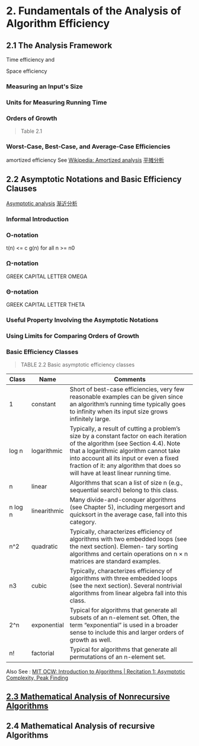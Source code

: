 # 2. Fundamentals of the Analysis of Algorithm Efficiency


## 2.1 The Analysis Framework

Time efficiency and

Space efficiency

### Measuring an Input's Size


### Units for Measuring Running Time


### Orders of Growth

> Table 2.1


### Worst-Case, Best-Case, and Average-Case Efficiencies


amortized efficiency See [Wikipedia: Amortized analysis](https://en.wikipedia.org/wiki/Amortized_analysis) [平摊分析](https://zh.wikipedia.org/wiki/平摊分析)


## 2.2 Asymptotic Notations and Basic Efficiency Clauses

[Asymptotic analysis](https://en.wikipedia.org/wiki/Asymptotic_analysis) [渐近分析](https://zh.wikipedia.org/wiki/渐近分析)

### Informal Introduction


### O-notation

t(n) <= c g(n) for all n >= n0

### Ω-notation

GREEK CAPITAL LETTER OMEGA

### Θ-notation

GREEK CAPITAL LETTER THETA

### Useful Property Involving the Asymptotic Notations

### Using Limits for Comparing Orders of Growth

### Basic Efficiency Classes

> TABLE 2.2 Basic asymptotic efficiency classes

Class | Name | Comments
--|--|--
1 | constant | Short of best-case efficiencies, very few reasonable examples can be given since an algorithm’s running time typically goes to infinity when its input size grows infinitely large.
log n | logarithmic | Typically, a result of cutting a problem’s size by a constant factor on each iteration of the algorithm (see Section 4.4). Note that a logarithmic algorithm cannot take into account all its input or even a fixed fraction of it: any algorithm that does so will have at least linear running time.
n| linear | Algorithms that scan a list of size n (e.g., sequential search) belong to this class.
n log n|linearithmic|Many divide-and-conquer algorithms (see Chapter 5), including mergesort and quicksort in the average case, fall into this category.
n^2|quadratic|Typically, characterizes efficiency of algorithms with two embedded loops (see the next section). Elemen- tary sorting algorithms and certain operations on n × n matrices are standard examples.
n3|cubic|Typically, characterizes efficiency of algorithms with three embedded loops (see the next section). Several nontrivial algorithms from linear algebra fall into this class.
2^n|exponential|Typical for algorithms that generate all subsets of an n-element set. Often, the term “exponential” is used in a broader sense to include this and larger orders of growth as well.
n!|factorial|Typical for algorithms that generate all permutations of an n-element set.


Also See : [MIT OCW: Introduction to Algorithms | Recitation 1: Asymptotic Complexity, Peak Finding](https://ocw.mit.edu/courses/electrical-engineering-and-computer-science/6-006-introduction-to-algorithms-fall-2011/recitation-videos/recitation-1-asymptotic-complexity-peak-finding/)


## [2.3 Mathematical Analysis of Nonrecursive Algorithms](2_3-mathematical-analysis-of-nonrecursive-algorithms.md)


## 2.4 Mathematical Analysis of recursive Algorithms
